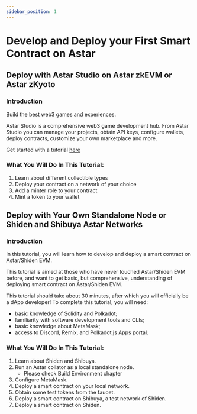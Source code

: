 ```yaml
---
sidebar_position: 1
---
```


# Develop and Deploy your First Smart Contract on Astar

## Deploy with Astar Studio on Astar zkEVM or Astar zKyoto

### Introduction

Build the best web3 games and experiences.

Astar Studio is a comprehensive web3 game development hub. From Astar Studio you can manage your projects, obtain API keys, configure wallets, deploy contracts, customize your own marketplace and more. 

Get started with a tutorial [here](./deploy-astar-zkevm.md)

### What You Will Do In This Tutorial:

1. Learn about different collectible types
2. Deploy your contract on a network of your choice
3. Add a minter role to your contract
4. Mint a token to your wallet

## Deploy with Your Own Standalone Node or Shiden and Shibuya Astar Networks

### Introduction

In this tutorial, you will learn how to develop and deploy a smart contract on Astar/Shiden EVM.

This tutorial is aimed at those who have never touched Astar/Shiden EVM before, and want to get basic, but comprehensive, understanding of deploying smart contract on Astar/Shiden EVM.

This tutorial should take about 30 minutes, after which you will officially be a dApp developer! To complete this tutorial, you will need:

- basic knowledge of Solidity and Polkadot;
- familiarity with software development tools and CLIs;
- basic knowledge about MetaMask;
- access to Discord, Remix, and Polkadot.js Apps portal.

### What You Will Do In This Tutorial:

1. Learn about Shiden and Shibuya.
2. Run an Astar collator as a local standalone node.
   * Please check Build Environment chapter
3. Configure MetaMask.
4. Deploy a smart contract on your local network.
5. Obtain some test tokens from the faucet.
6. Deploy a smart contract on Shibuya, a test network of Shiden.
7. Deploy a smart contract on Shiden.
